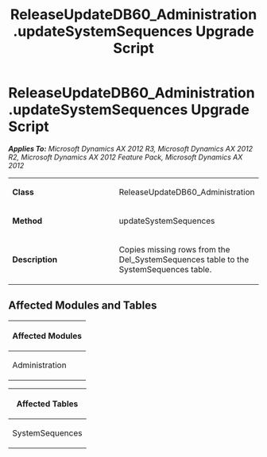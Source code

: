 ﻿---
title: ReleaseUpdateDB60_Administration.updateSystemSequences Upgrade Script
TOCTitle: ReleaseUpdateDB60_Administration.updateSystemSequences Upgrade Script
ms:assetid: 20e6c488-0cb1-f888-6ea2-52478627cc27
ms:mtpsurl: https://msdn.microsoft.com/en-us/library/JJ684910(v=AX.60)
ms:contentKeyID: 49707112
ms.date: 05/18/2015
mtps_version: v=AX.60
---

# ReleaseUpdateDB60\_Administration.updateSystemSequences Upgrade Script 


_**Applies To:** Microsoft Dynamics AX 2012 R3, Microsoft Dynamics AX 2012 R2, Microsoft Dynamics AX 2012 Feature Pack, Microsoft Dynamics AX 2012_

<table>
<colgroup>
<col style="width: 50%" />
<col style="width: 50%" />
</colgroup>
<tbody>
<tr class="odd">
<td><p><strong>Class</strong></p></td>
<td><p>ReleaseUpdateDB60_Administration</p></td>
</tr>
<tr class="even">
<td><p><strong>Method</strong></p></td>
<td><p>updateSystemSequences</p></td>
</tr>
<tr class="odd">
<td><p><strong>Description</strong></p></td>
<td><p>Copies missing rows from the Del_SystemSequences table to the SystemSequences table.</p></td>
</tr>
</tbody>
</table>


## Affected Modules and Tables

<table>
<colgroup>
<col style="width: 100%" />
</colgroup>
<thead>
<tr class="header">
<th><p>Affected Modules</p></th>
</tr>
</thead>
<tbody>
<tr class="odd">
<td><p>Administration</p></td>
</tr>
</tbody>
</table>


<table>
<colgroup>
<col style="width: 100%" />
</colgroup>
<thead>
<tr class="header">
<th><p>Affected Tables</p></th>
</tr>
</thead>
<tbody>
<tr class="odd">
<td><p>SystemSequences</p></td>
</tr>
</tbody>
</table>

  


